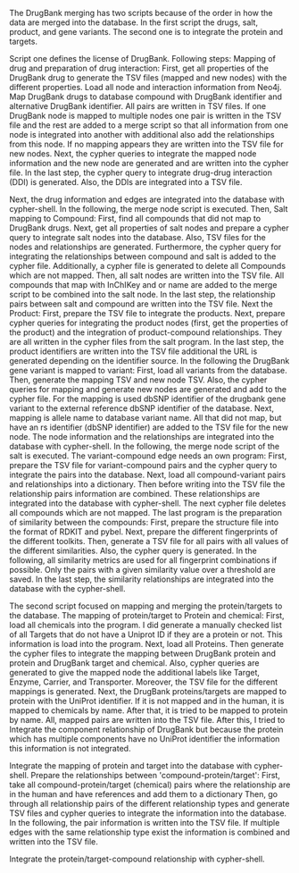 The DrugBank merging has two scripts because of the order in how the data are merged into the database. In the first script the drugs, salt, product, and gene variants. The second one is to integrate the protein and targets.

Script one defines the license of DrugBank. Following steps:
Mapping of drug and preparation of drug interaction:
               First, get all properties of the DrugBank drug to generate the TSV files (mapped and new nodes) with the different properties.
               Load all node and interaction information from Neo4j.
               Map DrugBank drugs to database compound with DrugBank identifier and alternative DrugBank identifier. All pairs are written in TSV files. If one DrugBank node is mapped to multiple nodes one pair is written in the TSV file and the rest are added to a merge script so that all information from one node is integrated into another with additional also add the relationships from this node. If no mapping appears they are written into the TSV file for new nodes.
               Next, the cypher queries to integrate the mapped node information and the new node are generated and are written into the cypher file.
               In the last step, the cypher query to integrate drug-drug interaction (DDI) is generated. Also, the DDIs are integrated into a TSV file.

Next, the drug information and edges are integrated into the database with cypher-shell.
In the following, the merge node script is executed.
Then, Salt mapping to Compound:
               First, find all compounds that did not map to DrugBank drugs.
               Next, get all properties of salt nodes and prepare a cypher query to integrate salt nodes into the database. Also, TSV files for the nodes and relationships are generated. Furthermore, the cypher query for integrating the relationships between compound and salt is added to the cypher file. Additionally, a cypher file is generated to delete all Compounds which are not mapped.
               Then, all salt nodes are written into the TSV file. All compounds that map with InChIKey and or name are added to the merge script to be combined into the salt node.
               In the last step, the relationship pairs between salt and compound are written into the TSV file.
Next the Product:
               First, prepare the TSV file to integrate the products.
               Next, prepare cypher queries for integrating the product nodes (first, get the properties of the product) and the integration of product-compound relationships. They are all written in the cypher files from the salt program.
               In the last step, the product identifiers are written into the TSV file additional the URL is generated depending on the identifier source.
In the following the DrugBank gene variant is mapped to variant:
               First, load all variants from the database.
               Then, generate the mapping TSV and new node TSV. Also, the cypher queries for mapping and generate new nodes are generated and add to the cypher file.
               For the mapping is used dbSNP identifier of the drugbank gene variant to the external reference dbSNP identifier of the database. Next, mapping is allele name to database variant name.  All that did not map, but have an rs identifier (dbSNP identifier) are added to the TSV file for the new node.
The node information and the relationships are integrated into the database with cypher-shell.
In the following, the merge node script of the salt is executed.
The variant-compound edge needs an own program:
               First, prepare the TSV file for variant-compound pairs and the cypher query to integrate the pairs into the database.
               Next, load all compound-variant pairs and relationships into a dictionary. Then before writing into the TSV file the relationship pairs information are combined.
These relationships are integrated into the database with cypher-shell.
The next cypher file deletes all compounds which are not mapped.
The last program is the preparation of similarity between the compounds:
               First, prepare the structure file into the format of RDKIT and pybel.
               Next, prepare the different fingerprints of the different toolkits.
               Then, generate a TSV file for all pairs with all values of the different similarities. Also, the cypher query is generated.  In the following, all similarity metrics are used for all fingerprint combinations if possible. Only the pairs with a given similarity value over a threshold are saved.
In the last step, the similarity relationships are integrated into the database with the cypher-shell.
               
               
The second script focused on mapping and merging the protein/targets to the database.
The mapping of protein/target to Protein and chemical:
               First, load all chemicals into the program.
               I did generate a manually checked list of all Targets that do not have a Uniprot ID if they are a protein or not. This information is load into the program.
               Next, load all Proteins.
               Then generate the cypher files to integrate the mapping between DrugBank protein and protein and DrugBank target and chemical. Also, cypher queries are generated to give the mapped node the additional labels like Target, Enzyme, Carrier, and Transporter. Moreover, the TSV file for the different mappings is generated.
               Next, the DrugBank proteins/targets are mapped to protein with the UniProt identifier. If it is not mapped and in the human, it is mapped to chemicals by name. After that, it is tried to be mapped to protein by name. All, mapped pairs are written into the TSV file.
               After this, I tried to Integrate the component 
relationship of DrugBank but because the protein which has multiple components have no UniProt identifier the information this information is not integrated.
               
Integrate the mapping of protein and target into the database with cypher-shell.
Prepare the relationships between 'compound-protein/target':
               First, take all  compound-protein/target (chemical) pairs where the relationship are in the human and have references and add them to a dictionary
               Then, go through all relationship pairs of the different relationship types and generate TSV files and cypher queries to integrate the information into the database. In the following, the pair information is written into the TSV file. If multiple edges with the same relationship type exist the information is combined and written into the TSV file.

Integrate the protein/target-compound relationship with cypher-shell.